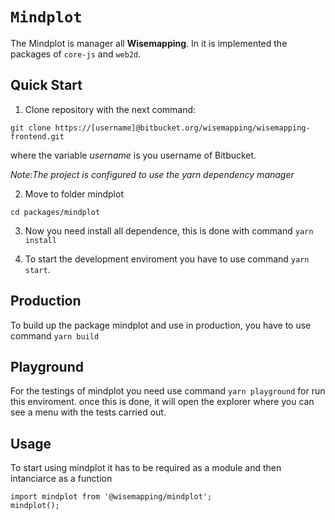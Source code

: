 # `Mindplot`

The Mindplot is manager all **Wisemapping**. In it is implemented the packages of `core-js` and `web2d`.

## Quick Start

1. Clone repository with the next command:

```
git clone https://[username]@bitbucket.org/wisemapping/wisemapping-frontend.git
```

where the variable _username_ is you username of Bitbucket.

_Note:The project is configured to use the yarn dependency manager_

2. Move to folder mindplot

```
cd packages/mindplot
```

3. Now you need install all dependence, this is done with command `yarn install`

4. To start the development enviroment you have to use command `yarn start`.

## Production

To build up the package mindplot and use in production, you have to use command `yarn build`

## Playground

For the testings of mindplot you need use command `yarn playground` for run this enviroment.
once this is done, it will open the explorer where you can see a menu with the tests carried out.

## Usage

To start using mindplot it has to be required as a module and then intanciarce as a function

```
import mindplot from '@wisemapping/mindplot';
mindplot();
```
